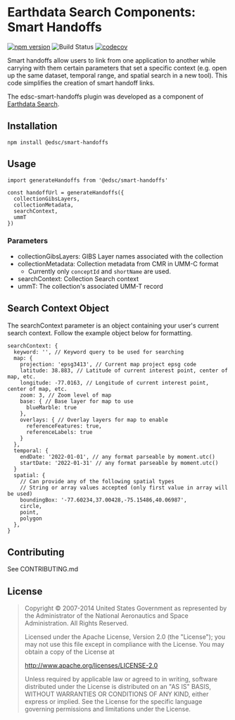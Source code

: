 # Earthdata Search Components: Smart Handoffs

[![npm version](https://badge.fury.io/js/%40edsc%2Fsmart-handoffs.svg)](https://badge.fury.io/js/%40edsc%2Fsmart-handoffs)
![Build Status](https://github.com/nasa/edsc-smart-handoffs/workflows/CI/badge.svg?branch=main)
[![codecov](https://codecov.io/gh/nasa/edsc-smart-handoffs/branch/main/graph/badge.svg?token=4d8wFDtAc0)](https://codecov.io/gh/nasa/edsc-smart-handoffs)

Smart handoffs allow users to link from one application to another while carrying with them certain parameters that set a specific context (e.g. open up the same dataset, temporal range, and spatial search in a new tool). This code simplifies the creation of smart handoff links.

The edsc-smart-handoffs plugin was developed as a component of
[Earthdata Search](https://github.com/nasa/earthdata-search).

## Installation

    npm install @edsc/smart-handoffs

## Usage

    import generateHandoffs from '@edsc/smart-handoffs'

    const handoffUrl = generateHandoffs({
      collectionGibsLayers,
      collectionMetadata,
      searchContext,
      ummT
    })

### Parameters

* collectionGibsLayers: GIBS Layer names associated with the collection
* collectionMetadata: Collection metadata from CMR in UMM-C format
  * Currently only `conceptId` and `shortName` are used.
* searchContext: Collection Search context
* ummT: The collection's associated UMM-T record

## Search Context Object

The searchContext parameter is an object containing your user's current search context. Follow the example object below for formatting.

    searchContext: {
      keyword: '', // Keyword query to be used for searching
      map: {
        projection: 'epsg3413', // Current map project epsg code
        latitude: 38.883, // Latitude of current interest point, center of map, etc.
        longitude: -77.0163, // Longitude of current interest point, center of map, etc.
        zoom: 3, // Zoom level of map
        base: { // Base layer for map to use
          blueMarble: true
        },
        overlays: { // Overlay layers for map to enable
          referenceFeatures: true,
          referenceLabels: true
        }
      },
      temporal: {
        endDate: '2022-01-01', // any format parseable by moment.utc()
        startDate: '2022-01-31' // any format parseable by moment.utc()
      }
      spatial: {
        // Can provide any of the following spatial types
        // String or array values accepted (only first value in array will be used)
        boundingBox: '-77.60234,37.00428,-75.15486,40.06987',
        circle,
        point,
        polygon
      },
    }

## Contributing

See CONTRIBUTING.md

## License

> Copyright © 2007-2014 United States Government as represented by the Administrator of the National Aeronautics and Space Administration. All Rights Reserved.
>
> Licensed under the Apache License, Version 2.0 (the "License"); you may not use this file except in compliance with the License.
> You may obtain a copy of the License at
>
>    http://www.apache.org/licenses/LICENSE-2.0
>
>Unless required by applicable law or agreed to in writing, software distributed under the License is distributed on an "AS IS" BASIS,
>WITHOUT WARRANTIES OR CONDITIONS OF ANY KIND, either express or implied. See the License for the specific language governing permissions and limitations under the License.
